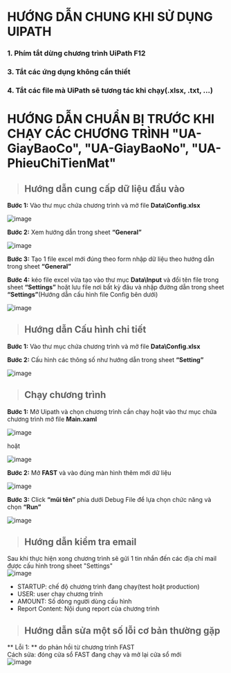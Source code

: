 # HƯỚNG DẪN CHUNG KHI SỬ DỤNG UIPATH
### 1. Phím tắt dừng chương trình UiPath **F12**  
### 3. Tắt các ứng dụng không cần thiết  
### 4. Tắt các file mà UiPath sẽ tương tác khi chạy(.xlsx, .txt, ...)  
  
# HƯỚNG DẪN CHUẨN BỊ TRƯỚC KHI CHẠY CÁC CHƯƠNG TRÌNH **"UA-GiayBaoCo", "UA-GiayBaoNo", "UA-PhieuChiTienMat"**  

> ## Hướng dẫn cung cấp dữ liệu đầu vào  
**Bước 1:** Vào thư mục chứa chương trình và mở file **Data\Config.xlsx**  
  
![image](https://github.com/ismphi/UiPath-Learning/blob/master/libary/config.jpg)  
  
**Bước 2:** Xem hướng dẫn trong sheet **“General”**  
  
![image](https://github.com/ismphi/UiPath-Learning/blob/master/libary/tmtgtv/general.jpg)  
  
**Bước 3:** Tạo 1 file excel mới đúng theo form nhập dữ liệu theo hướng dẫn trong sheet **“General”**  
  
**Bước 4:** kéo file excel vừa tạo vào thư mục **Data\Input** và đổi tên file trong sheet **“Settings”** hoặt lưu file nơi bất kỳ đâu và nhập đường dẫn trong sheet **“Settings”**(Hướng dẫn cấu hình file Config bên dưới)  
  
![image](https://github.com/ismphi/UiPath-Learning/blob/master/libary/tmtgtv/input.png)  
  

> ## Hướng dẫn Cấu hình chi tiết  
**Bước 1:** Vào thư mục chứa chương trình và mở file **Data\Config.xlsx**  
  
**Bước 2:** Cấu hình các thông số như hướng dẫn trong sheet **“Setting”**  
  
![image](https://github.com/ismphi/UiPath-Learning/blob/master/libary/tmtgtv/setting.png)  
  
> ## Chạy chương trình  
>   
**Bước 1:** Mở Uipath và chọn chương trình cần chạy hoặt vào thư mục chứa chương trình mở file **Main.xaml**  
  
![image](https://github.com/ismphi/UiPath-Learning/blob/master/libary/tmtgtv/main.png)  
  
hoặt  
  
![image](https://github.com/ismphi/UiPath-Learning/blob/master/libary/tmtgtv/uipath.png)  
  
**Bước 2:** Mở **FAST** và vào đúng màn hình thêm mới dữ liệu  
  
![image](https://github.com/ismphi/UiPath-Learning/blob/master/libary/tmtgtv/new.png)  
  
**Bước 3:** Click **“mũi tên”** phía dưới Debug File để lựa chọn chức năng và chọn **“Run”**  
  
![image](https://github.com/ismphi/UiPath-Learning/blob/master/libary/tmtgtv/run.png)  
> ## Hướng dẫn kiểm tra email  
Sau khi thực hiện xong chương trình sẽ gửi 1 tin nhắn đến các địa chỉ mail được cấu hình trong sheet "Settings"  
![image](https://github.com/ismphi/UiPath-Learning/blob/master/libary/tmtgtv/email.png)  
- STARTUP: chế độ chương trình đang chạy(test hoặt production)  
- USER: user chạy chương trình  
- AMOUNT: Số dòng người dùng cấu hình  
- Report Content: Nội dung report của chương trình  
> ## Hướng dẫn sửa một số lỗi cơ bản thường gặp  
** Lỗi 1: ** do phản hồi từ chương trình FAST  
Cách sửa:  đóng cửa sổ FAST đang chạy và mở lại cửa sổ mới  
![image](https://github.com/ismphi/UiPath-Learning/blob/master/libary/tmtgtv/error1.png)  
  

